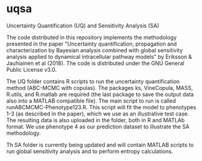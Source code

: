 # uqsa
Uncertainty Quantification (UQ) and Sensitivity Analysis (SA)

The code distributed in this repository implements the methodology presented in the paper "Uncertainty quantification, propagation and
characterization by Bayesian analysis combined with global sensitivity analysis applied to dynamical intracellular pathway models" by Eriksson & Jauhiainen et al (2018). The code is distributed under the GNU General Public License v3.0.

The UQ folder contains R scripts to run the uncertainty quantification method (ABC-MCMC with copulas). The packages ks, VineCopula, MASS, R.utils, and R.matlab are required (the last package to save the output data also into a MATLAB compatible file). The main script to run is called runABCMCMC-Phenotype123.R. This script will fit the model to phenotypes 1-3 (as described in the paper), which we use as an illustrative test case. The resulting data is also uploaded in the folder, both in R and MATLAb format. We use phenotype 4 as our prediction dataset to illustrate the SA methodology. 

Th SA folder is currently being updated and will contain MATLAB scripts to run global sensitivity analysis and to perform entropy calculations. 



